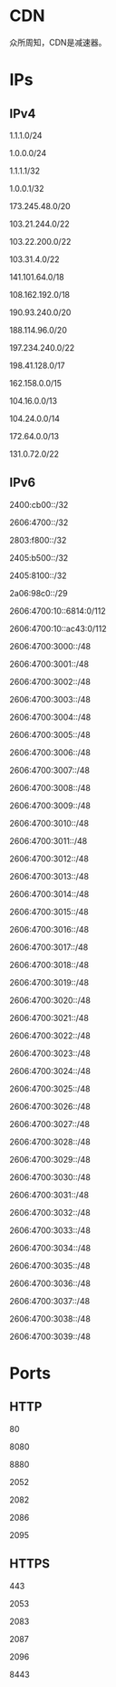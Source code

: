 # CDN

众所周知，CDN是减速器。

# IPs

## IPv4

1.1.1.0/24

1.0.0.0/24

1.1.1.1/32

1.0.0.1/32

173.245.48.0/20

103.21.244.0/22

103.22.200.0/22

103.31.4.0/22

141.101.64.0/18

108.162.192.0/18

190.93.240.0/20

188.114.96.0/20

197.234.240.0/22

198.41.128.0/17

162.158.0.0/15

104.16.0.0/13

104.24.0.0/14

172.64.0.0/13

131.0.72.0/22

## IPv6

2400:cb00::/32

2606:4700::/32

2803:f800::/32

2405:b500::/32

2405:8100::/32

2a06:98c0::/29

2606:4700:10::6814:0/112

2606:4700:10::ac43:0/112

2606:4700:3000::/48

2606:4700:3001::/48

2606:4700:3002::/48

2606:4700:3003::/48

2606:4700:3004::/48

2606:4700:3005::/48

2606:4700:3006::/48

2606:4700:3007::/48

2606:4700:3008::/48

2606:4700:3009::/48

2606:4700:3010::/48

2606:4700:3011::/48

2606:4700:3012::/48

2606:4700:3013::/48

2606:4700:3014::/48

2606:4700:3015::/48

2606:4700:3016::/48

2606:4700:3017::/48

2606:4700:3018::/48

2606:4700:3019::/48

2606:4700:3020::/48

2606:4700:3021::/48

2606:4700:3022::/48

2606:4700:3023::/48

2606:4700:3024::/48

2606:4700:3025::/48

2606:4700:3026::/48

2606:4700:3027::/48

2606:4700:3028::/48

2606:4700:3029::/48

2606:4700:3030::/48

2606:4700:3031::/48

2606:4700:3032::/48

2606:4700:3033::/48

2606:4700:3034::/48

2606:4700:3035::/48

2606:4700:3036::/48

2606:4700:3037::/48

2606:4700:3038::/48

2606:4700:3039::/48

# Ports

## HTTP

80

8080

8880

2052

2082

2086

2095

## HTTPS

443

2053

2083

2087

2096

8443
